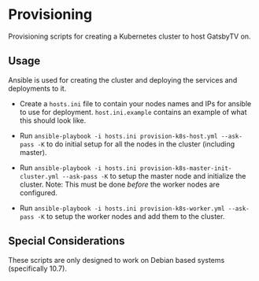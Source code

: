 # Provisioning

Provisioning scripts for creating a Kubernetes cluster to host GatsbyTV on.

## Usage

Ansible is used for creating the cluster and deploying the services and deployments to it.

- Create a `hosts.ini` file to contain your nodes names and IPs for ansible to use for deployment. `host.ini.example` contains an example of what this should look like.

- Run `ansible-playbook -i hosts.ini provision-k8s-host.yml --ask-pass -K` to do initial setup for all the nodes in the cluster (including master).

- Run `ansible-playbook -i hosts.ini provision-k8s-master-init-cluster.yml --ask-pass -K` to setup the master node and initialize the cluster. Note: This must be done _before_ the worker nodes are configured.

- Run `ansible-playbook -i hosts.ini provision-k8s-worker.yml --ask-pass -K` to setup the worker nodes and add them to the cluster.

## Special Considerations

These scripts are only designed to work on Debian based systems (specifically 10.7).
